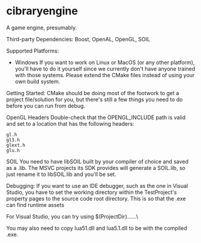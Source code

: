 # cibraryengine
A game engine, presumably.

Third-party Dependencies:
  Boost, OpenAL, OpenGL, SOIL
  
Supported Platforms:
  * Windows
  If you want to work on Linux or MacOS (or any other platform), you'll have to do it yourself since we currently don't have anyone
  trained with those systems.  Please extend the CMake files instead of using your own build system.

Getting Started:
  CMake should be doing most of the footwork to get a project file/solution for you, but there's still a few things you need to do
  before you can run from debug.

  OpenGL Headers
    Double-check that the OPENGL_INCLUDE path is valid and set to a location that has the following headers:
  
    gl.h
    gl3.h
    glext.h
    glu.h

  SOIL
    You need to have libSOIL built by your compiler of choice and saved as a .lib.  The MSVC projects its SDK provides will generate
    a SOIL.lib, so just rename it to libSOIL.lib and you'll be set.

Debugging:
  If you want to use an IDE debugger, such as the one in Visual Studio, you have to set the working directory within the TestProject's
  property pages to the source code root directory. This is so that the .exe can find runtime assets
  
  For Visual Studio, you can try using $(ProjectDir)..\..\..\
  
  You may also need to copy lua51.dll and lua5.1.dll to be with the compiled .exe.
